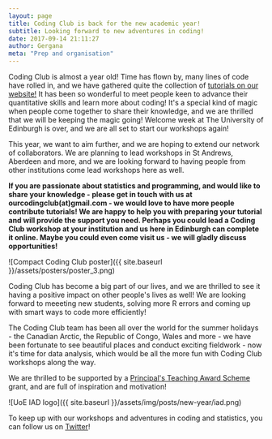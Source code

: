 ```yaml
---
layout: page
title: Coding Club is back for the new academic year!
subtitle: Looking forward to new adventures in coding!
date: 2017-09-14 21:11:27
author: Gergana
meta: "Prep and organisation"
---
```


Coding Club is almost a year old! Time has flown by, many lines of code have rolled in, and we have gathered quite the collection of [tutorials on our website!](https://ourcodingclub.github.io/tutorials/) It has been so wonderful to meet people keen to advance their quantitative skills and learn more about coding! It's a special kind of magic when people come together to share their knowledge, and we are thrilled that we will be keeping the magic going! Welcome week at The University of Edinburgh is over, and we are all set to start our workshops again!

This year, we want to aim further, and we are hoping to extend our network of collaborators. We are planning to lead workshops in St Andrews, Aberdeen and more, and we are looking forward to having people from other institutions come lead workshops here as well.

<b>If you are passionate about statistics and programming, and would like to share your knowledge - please get in touch with us at ourcodingclub(at)gmail.com - we would love to have more people contribute tutorials! We are happy to help you with preparing your tutorial and will provide the support you need. Perhaps you could lead a Coding Club workshop at your institution and us here in Edinburgh can complete it online. Maybe you could even come visit us - we will gladly discuss opportunities!</b>

![Compact Coding Club poster]({{ site.baseurl }}/assets/posters/poster_3.png)

Coding Club has become a big part of our lives, and we are thrilled to see it having a positive impact on other people's lives as well! We are looking forward to meeeting new students, solving more R errors and coming up with smart ways to code more efficiently!

The Coding Club team has been all over the world for the summer holidays - the Canadian Arctic, the Republic of Congo, Wales and more - we have been fortunate to see beautiful places and conduct exciting fieldwork - now it's time for data analysis, which would be all the more fun with Coding Club workshops along the way.

We are thrilled to be supported by a [Principal's Teaching Award Scheme](http://www.ed.ac.uk/institute-academic-development/learning-teaching/funding/funding/previous-projects/year/march-2017/coding-club) grant, and are full of inspiration and motivation!

![UoE IAD logo]({{ site.baseurl }}/assets/img/posts/new-year/iad.png)

To keep up with our workshops and adventures in coding and statistics, you can follow us on [Twitter](https://twitter.com/our_codingclub)!

